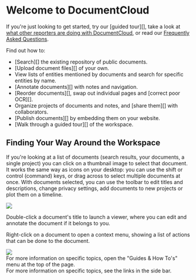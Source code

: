 # Welcome to DocumentCloud

If you're just looking to get started, try our [guided tour][], take a look at [what other reporters are doing with DocumentCloud](/featured), or read our [Frequently Asked Questions](/faq).

Find out how to:

  * [Search][] the existing repository of public documents.
  * [Upload document files][] of your own.
  * View lists of entities mentioned by documents and search for specific entities by name.
  * [Annotate documents][] with notes and navigation.
  * [Reorder documents][], swap out individual pages and [correct poor OCR][].
  * Organize projects of documents and notes, and [share them][] with collaborators.
  * [Publish documents][] by embedding them on your website.
  * [Walk through a guided tour][] of the workspace.


## Finding Your Way Around the Workspace

If you're looking at a list of documents (search results, your documents, a single project) you can click on a thumbnail image to select that document. It works the same way as icons on your desktop: you can use the shift or control (command) keys, or drag across to select multiple documents at once. With documents selected, you can use the toolbar to edit titles and descriptions, change privacy settings, add documents to new projects or plot them on a timeline.

<img src="/images/help/drag_select.png" class="full_line" />

Double-click a document's title to launch a viewer, where you can edit and annotate the document if it belongs to you.

Right-click on a document to open a context menu, showing a list of actions that can be done to the document.

<img src="/images/help/context_menu.png" class="full_line" />

<div class="ajax_only">
  For more information on specific topics, open the "Guides &amp; How To's" menu at the top of the page.
</div>
<div class="static_only">
  For more information on specific topics, see the links in the side bar.
</div>
